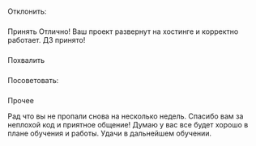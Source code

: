 ###
Отклонить:

###
Принять
Отлично! Ваш проект развернут на хостинге и корректно работает. ДЗ принято!


###
Похвалить

###
Посоветовать:

###
Прочее



Рад что вы не пропали снова на несколько недель. Спасибо вам за неплохой код и приятное общение! Думаю у вас все будет хорошо в плане обучения и работы. Удачи в дальнейшем обучении.
